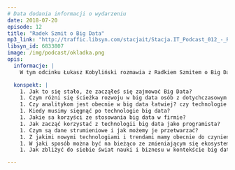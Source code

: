 ```yaml
---
# Data dodania informacji o wydarzeniu
date: 2018-07-20
episode: 12
title: "Radek Szmit o Big Data"
mp3_link: "http://traffic.libsyn.com/stacjait/Stacja.IT_Podcast_012_-_Radek_Szmit_o_Big_Data.mp3"
libsyn_id: 6833807
image: /img/podcast/okladka.png
opis:
  informacje: |
    W tym odcinku Łukasz Kobyliński rozmawia z Radkiem Szmitem o Big Data - czym jest, jakie korzyści daje organizacjom wykorzystującym analizę dużych danych, a także jak można zacząć zajmować się Big Data jako programista. 

  konspekt: |
    1. Jak to się stało, że zacząłeś się zajmować Big Data?
    1. Czym różni się ścieżka rozwoju w big data osób z dotychczasowym doświadczeniem programistycznym i z doświadczenie analitycznym?
    1. Czy analitykom jest obecnie w big data łatwiej? czy technologie są bardziej wysokopoziomowe, niż kilka lat temu?
    1. Kiedy musimy sięgnąć po technologie big data?
    1. Jakie sa korzyści ze stosowania big data w firmie?
    1. Jak zacząć korzystać z technologii big data jako programista?
    1. Czym są dane strumieniowe i jak możemy je przetwarzać?
    1. Z jakimi nowymi technologiami i trendami mamy obecnie do czynienia?
    1. W jaki sposób można być na bieżąco ze zmieniającym się ekosystemem technologii big data?
    1. Jak zbliżyć do siebie świat nauki i biznesu w kontekście big data?

---
```

